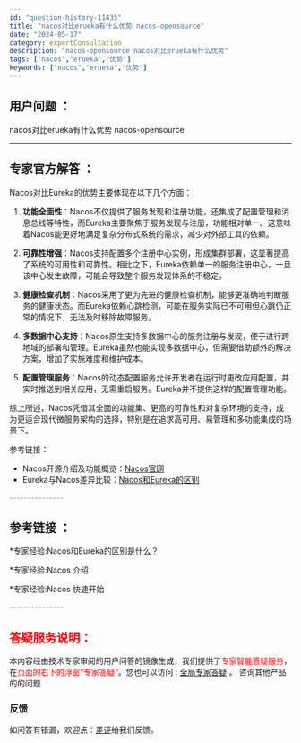 ```yaml
---
id: "question-history-11435"
title: "nacos对比erueka有什么优势 nacos-opensource"
date: "2024-05-17"
category: expertConsultation
description: "nacos-opensource nacos对比erueka有什么优势"
tags: ["nacos","erueka","优势"]
keywords: ["nacos","erueka","优势"]
---
```


## 用户问题 ： 
 nacos对比erueka有什么优势 nacos-opensource 

---------------
## 专家官方解答 ：

Nacos对比Eureka的优势主要体现在以下几个方面：

1. **功能全面性**：Nacos不仅提供了服务发现和注册功能，还集成了配置管理和消息总线等特性，而Eureka主要聚焦于服务发现与注册，功能相对单一。这意味着Nacos能更好地满足复杂分布式系统的需求，减少对外部工具的依赖。

2. **可靠性增强**：Nacos支持配置多个注册中心实例，形成集群部署，这显著提高了系统的可用性和可靠性。相比之下，Eureka依赖单一的服务注册中心，一旦该中心发生故障，可能会导致整个服务发现体系的不稳定。

3. **健康检查机制**：Nacos采用了更为先进的健康检查机制，能够更准确地判断服务的健康状态。而Eureka依赖心跳检测，可能在服务实际已不可用但心跳仍正常的情况下，无法及时移除故障服务。

4. **多数据中心支持**：Nacos原生支持多数据中心的服务注册与发现，便于进行跨地域的部署和管理。Eureka虽然也能实现多数据中心，但需要借助额外的解决方案，增加了实施难度和维护成本。

5. **配置管理服务**：Nacos的动态配置服务允许开发者在运行时更改应用配置，并实时推送到相关应用，无需重启服务。Eureka并不提供这样的配置管理功能。

综上所述，Nacos凭借其全面的功能集、更高的可靠性和对复杂环境的支持，成为更适合现代微服务架构的选择，特别是在追求高可用、易管理和多功能集成的场景下。

参考链接：
- Nacos开源介绍及功能概览：[Nacos官网](https://nacos.io/)
- Eureka与Nacos差异比较：[Nacos和Eureka的区别](https://github.com/alibaba/nacos/issues/1661)


<font color="#949494">---------------</font> 


## 参考链接 ：

*专家经验:Nacos和Eureka的区别是什么？ 
 
 *专家经验:Nacos 介绍 
 
 *专家经验:Nacos 快速开始 


 <font color="#949494">---------------</font> 
 


## <font color="#FF0000">答疑服务说明：</font> 

本内容经由技术专家审阅的用户问答的镜像生成，我们提供了<font color="#FF0000">专家智能答疑服务</font>，在<font color="#FF0000">页面的右下的浮窗”专家答疑“</font>。您也可以访问 : [全局专家答疑](https://opensource.alibaba.com/chatBot) 。 咨询其他产品的的问题

### 反馈
如问答有错漏，欢迎点：[差评](https://ai.nacos.io/user/feedbackByEnhancerGradePOJOID?enhancerGradePOJOId=13756)给我们反馈。
